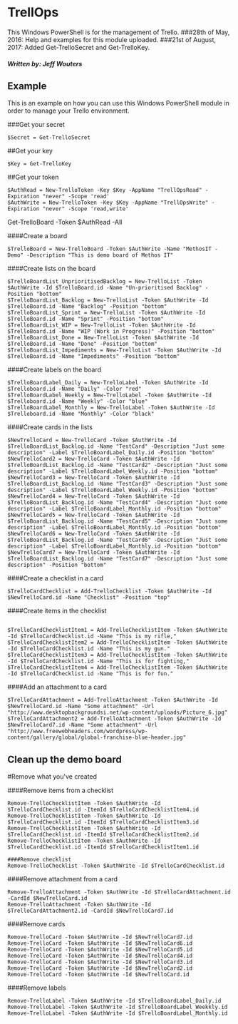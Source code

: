 # **TrellOps**
This Windows PowerShell is for the management of Trello.
###28th of May, 2016: Help and examples for this module uploaded.
###21st of August, 2017: Added Get-TrelloSecret and Get-TrelloKey.

##### Written by: Jeff Wouters

## Example
This is an example on how you can use this Windows PowerShell module in order to manage your Trello environment.

###Get your secret
<pre><code>$Secret = Get-TrelloSecret</code></pre>

##Get your key
<pre><code>$Key = Get-TrelloKey</code></pre>

##Get your token
<pre><code>$AuthRead = New-TrelloToken -Key $Key -AppName "TrellOpsRead" -Expiration "never" -Scope 'read'
$AuthWrite = New-TrelloToken -Key $Key -AppName "TrellOpsWrite" -Expiration "never" -Scope 'read,write'</code></pre>

Get-TrelloBoard -Token $AuthRead -All</code></pre>

####Create a board
<pre><code>$TrelloBoard = New-TrelloBoard -Token $AuthWrite -Name "MethosIT - Demo" -Description "This is demo board of Methos IT"</code></pre>

####Create lists on the board
<pre><code>$TrelloBoardList_UnprioritisedBacklog = New-TrelloList -Token $AuthWrite -Id $TrelloBoard.id -Name "Un-prioritised Backlog" -Position "bottom"
$TrelloBoardList_Backlog = New-TrelloList -Token $AuthWrite -Id $TrelloBoard.id -Name "Backlog" -Position "bottom"
$TrelloBoardList_Sprint = New-TrelloList -Token $AuthWrite -Id $TrelloBoard.id -Name "Sprint" -Position "bottom"
$TrelloBoardList_WIP = New-TrelloList -Token $AuthWrite -Id $TrelloBoard.id -Name "WIP (Work in Progress)" -Position "bottom"
$TrelloBoardList_Done = New-TrelloList -Token $AuthWrite -Id $TrelloBoard.id -Name "Done" -Position "bottom"
$TrelloBoardList_Impediments = New-TrelloList -Token $AuthWrite -Id $TrelloBoard.id -Name "Impediments" -Position "bottom"</code></pre>

####Create labels on the board
<pre><code>$TrelloBoardLabel_Daily = New-TrelloLabel -Token $AuthWrite -Id $Trelloboard.id -Name "Daily" -Color "red"
$TrelloBoardLabel_Weekly = New-TrelloLabel -Token $AuthWrite -Id $Trelloboard.id -Name "Weekly" -Color "blue"
$TrelloBoardLabel_Monthly = New-TrelloLabel -Token $AuthWrite -Id $Trelloboard.id -Name "Monthly" -Color "black"</code></pre>

####Create cards in the lists
<pre><code>$NewTrelloCard = New-TrelloCard -Token $AuthWrite -Id $TrelloBoardList_Backlog.id -Name "TestCard" -Description "Just some description" -Label $TrelloBoardLabel_Daily.id -Position "bottom"
$NewTrelloCard2 = New-TrelloCard -Token $AuthWrite -Id $TrelloBoardList_Backlog.id -Name "TestCard2" -Description "Just some description" -Label $TrelloBoardLabel_Weekly.id -Position "bottom"
$NewTrelloCard3 = New-TrelloCard -Token $AuthWrite -Id $TrelloBoardList_Backlog.id -Name "TestCard3" -Description "Just some description" -Label $TrelloBoardLabel_Weekly.id -Position "bottom"
$NewTrelloCard4 = New-TrelloCard -Token $AuthWrite -Id $TrelloBoardList_Backlog.id -Name "TestCard4" -Description "Just some description" -Label $TrelloBoardLabel_Monthly.id -Position "bottom"
$NewTrelloCard5 = New-TrelloCard -Token $AuthWrite -Id $TrelloBoardList_Backlog.id -Name "TestCard5" -Description "Just some description" -Label $TrelloBoardLabel_Monthly.id -Position "bottom"
$NewTrelloCard6 = New-TrelloCard -Token $AuthWrite -Id $TrelloBoardList_Backlog.id -Name "TestCard6" -Description "Just some description" -Label $TrelloBoardLabel_Monthly.id -Position "bottom"
$NewTrelloCard7 = New-TrelloCard -Token $AuthWrite -Id $TrelloBoardList_Backlog.id -Name "TestCard7" -Description "Just some description" -Position "bottom"</code></pre>

####Create a checklist in a card
<pre><code>$TrelloCardChecklist = Add-TrelloChecklist -Token $AuthWrite -Id $NewTrelloCard.id -Name "Checklist" -Position "top"</code></pre>

####Create items in the checklist
<pre><code>
$TrelloCardChecklistItem1 = Add-TrelloChecklistItem -Token $AuthWrite -Id $TrelloCardChecklist.id -Name "This is my rifle,"
$TrelloCardChecklistItem2 = Add-TrelloChecklistItem -Token $AuthWrite -Id $TrelloCardChecklist.id -Name "This is my gun."
$TrelloCardChecklistItem3 = Add-TrelloChecklistItem -Token $AuthWrite -Id $TrelloCardChecklist.id -Name "This is for fighting,"
$TrelloCardChecklistItem4 = Add-TrelloChecklistItem -Token $AuthWrite -Id $TrelloCardChecklist.id -Name "This is for fun."</code></pre>

####Add an attachment to a card
<pre><code>$TrelloCardAttachment = Add-TrelloAttachment -Token $AuthWrite -Id $NewTrelloCard.id -Name "Some attachment" -Url "http://www.desktopbackgroundsi.net/wp-content/uploads/Picture_6.jpg"
$TrelloCardAttachment2 = Add-TrelloAttachment -Token $AuthWrite -Id $NewTrelloCard7.id -Name "Some attachment" -Url "http://www.freewebheaders.com/wordpress/wp-content/gallery/global/global-franchise-blue-header.jpg"</code></pre>


## Clean up the demo board
#Remove what you've created

####Remove items from a checklist
<pre><code>Remove-TrelloChecklistItem -Token $AuthWrite -Id $TrelloCardChecklist.id -ItemId $TrelloCardChecklistItem4.id
Remove-TrelloChecklistItem -Token $AuthWrite -Id $TrelloCardChecklist.id -ItemId $TrelloCardChecklistItem3.id
Remove-TrelloChecklistItem -Token $AuthWrite -Id $TrelloCardChecklist.id -ItemId $TrelloCardChecklistItem2.id
Remove-TrelloChecklistItem -Token $AuthWrite -Id $TrelloCardChecklist.id -ItemId $TrelloCardChecklistItem1.id

####Remove checklist
Remove-TrelloChecklist -Token $AuthWrite -Id $TrelloCardChecklist.id</code></pre>

####Remove attachment from a card
<pre><code>Remove-TrelloAttachment -Token $AuthWrite -Id $TrelloCardAttachment.id -CardId $NewTrelloCard.id
Remove-TrelloAttachment -Token $AuthWrite -Id $TrelloCardAttachment2.id -CardId $NewTrelloCard7.id</code></pre>

####Remove cards
<pre><code>Remove-TrelloCard -Token $AuthWrite -Id $NewTrelloCard7.id
Remove-TrelloCard -Token $AuthWrite -Id $NewTrelloCard6.id
Remove-TrelloCard -Token $AuthWrite -Id $NewTrelloCard5.id
Remove-TrelloCard -Token $AuthWrite -Id $NewTrelloCard4.id
Remove-TrelloCard -Token $AuthWrite -Id $NewTrelloCard3.id
Remove-TrelloCard -Token $AuthWrite -Id $NewTrelloCard2.id
Remove-TrelloCard -Token $AuthWrite -Id $NewTrelloCard.id</code></pre>

####Remove labels
<pre><code>Remove-TrelloLabel -Token $AuthWrite -Id $TrelloBoardLabel_Daily.id
Remove-TrelloLabel -Token $AuthWrite -Id $TrelloBoardLabel_Weekkly.id
Remove-TrelloLabel -Token $AuthWrite -Id $TrelloBoardLabel_Monthly.id</code></pre>